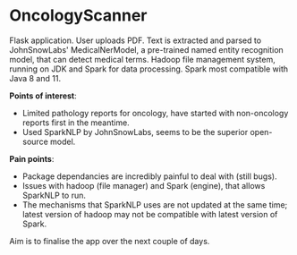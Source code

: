 # OncologyScanner
Flask application. User uploads PDF. Text is extracted and parsed to JohnSnowLabs' MedicalNerModel, a pre-trained named entity recognition model, that can detect medical terms. Hadoop file management system, running on JDK and Spark for data processing. Spark most compatible with Java 8 and 11.

**Points of interest**: 
- Limited pathology reports for oncology, have started with non-oncology reports first in the meantime.
- Used SparkNLP by JohnSnowLabs, seems to be the superior open-source model.

**Pain points**:
- Package dependancies are incredibly painful to deal with (still bugs).
- Issues with hadoop (file manager) and Spark (engine), that allows SparkNLP to run.
- The mechanisms that SparkNLP uses are not updated at the same time; latest version of hadoop may not be compatible with latest version of Spark.

Aim is to finalise the app over the next couple of days.
